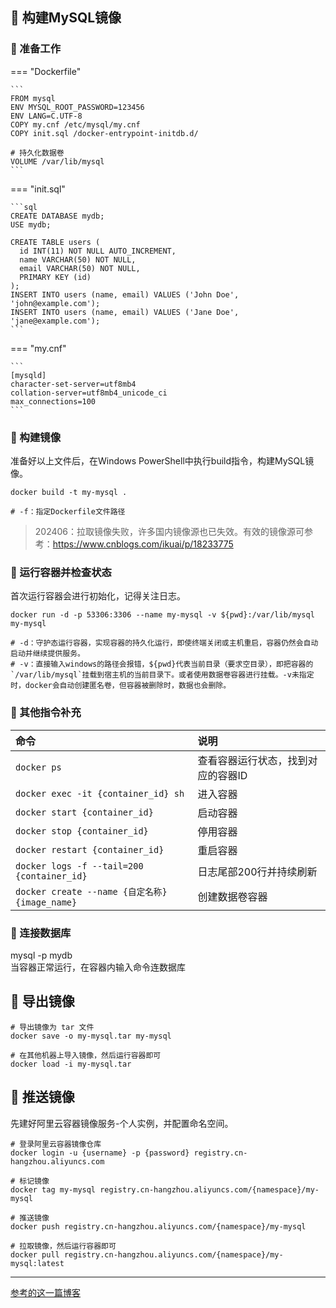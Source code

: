 ## 📌 构建MySQL镜像

### 🚁 准备工作

=== "Dockerfile"

    ```
    FROM mysql
    ENV MYSQL_ROOT_PASSWORD=123456
    ENV LANG=C.UTF-8
    COPY my.cnf /etc/mysql/my.cnf
    COPY init.sql /docker-entrypoint-initdb.d/
    
    # 持久化数据卷
    VOLUME /var/lib/mysql
    ```

=== "init.sql"

    ```sql
    CREATE DATABASE mydb;
    USE mydb;
    
    CREATE TABLE users (
      id INT(11) NOT NULL AUTO_INCREMENT,
      name VARCHAR(50) NOT NULL,
      email VARCHAR(50) NOT NULL,
      PRIMARY KEY (id)
    );
    INSERT INTO users (name, email) VALUES ('John Doe', 'john@example.com');
    INSERT INTO users (name, email) VALUES ('Jane Doe', 'jane@example.com');
    ```

=== "my.cnf"

    ```
    [mysqld]
    character-set-server=utf8mb4
    collation-server=utf8mb4_unicode_ci
    max_connections=100    
    ```

### 🚁 构建镜像

准备好以上文件后，在Windows PowerShell中执行build指令，构建MySQL镜像。

```shell
docker build -t my-mysql .

# -f：指定Dockerfile文件路径
```

> 202406：拉取镜像失败，许多国内镜像源也已失效。有效的镜像源可参考：https://www.cnblogs.com/ikuai/p/18233775

### 🚁 运行容器并检查状态

首次运行容器会进行初始化，记得关注日志。

```shell
docker run -d -p 53306:3306 --name my-mysql -v ${pwd}:/var/lib/mysql my-mysql

# -d：守护态运行容器，实现容器的持久化运行，即使终端关闭或主机重启，容器仍然会自动启动并继续提供服务。
# -v：直接输入windows的路径会报错，${pwd}代表当前目录（要求空目录），即把容器的`/var/lib/mysql`挂载到宿主机的当前目录下。或者使用数据卷容器进行挂载。-v未指定时，docker会自动创建匿名卷，但容器被删除时，数据也会删除。
```

### 🚁 其他指令补充

| 命令                                         | 说明                 |
|:-------------------------------------------|:-------------------|
| `docker ps`                                | 查看容器运行状态，找到对应的容器ID |
| `docker exec -it {container_id} sh`        | 进入容器               |
| `docker start {container_id}`              | 启动容器               |
| `docker stop {container_id}`               | 停用容器               |
| `docker restart {container_id}`            | 重启容器               |
| `docker logs -f --tail=200 {container_id}` | 日志尾部200行并持续刷新      |
| `docker create --name {自定名称} {image_name}` | 创建数据卷容器            |

### 🚁 连接数据库

mysql -p mydb  
当容器正常运行，在容器内输入命令连数据库

## 📌 导出镜像

```shell
# 导出镜像为 tar 文件
docker save -o my-mysql.tar my-mysql

# 在其他机器上导入镜像，然后运行容器即可
docker load -i my-mysql.tar
```

## 📌 推送镜像

先建好阿里云容器镜像服务-个人实例，并配置命名空间。

```shell
# 登录阿里云容器镜像仓库
docker login -u {username} -p {password} registry.cn-hangzhou.aliyuncs.com

# 标记镜像
docker tag my-mysql registry.cn-hangzhou.aliyuncs.com/{namespace}/my-mysql

# 推送镜像
docker push registry.cn-hangzhou.aliyuncs.com/{namespace}/my-mysql

# 拉取镜像，然后运行容器即可
docker pull registry.cn-hangzhou.aliyuncs.com/{namespace}/my-mysql:latest
```

---

[参考的这一篇博客](https://blog.csdn.net/Liu__sir__/article/details/130643737)